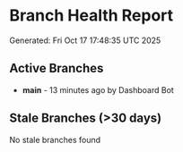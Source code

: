 # Branch Health Report
Generated: Fri Oct 17 17:48:35 UTC 2025

## Active Branches
- **main** - 13 minutes ago by Dashboard Bot

## Stale Branches (>30 days)
No stale branches found
